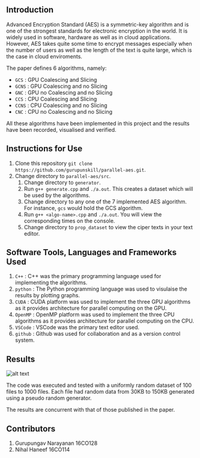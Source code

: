 

## Introduction
Advanced Encryption Standard (AES) is a symmetric-key algorithm and is one of the strongest standards for electronic encryption in the world. It is widely used in software, hardware as well as in cloud applications. However, AES takes quite some time to encrypt messages especially when the number of users as well as the length of the text is quite large, which is the case in cloud enviroments.  

The paper defines 6 algorithms, namely:  
 * `GCS`  : GPU Coalescing and Slicing
 * `GCNS` : GPU Coalescing and no Slicing
 * `GNC`  : GPU no Coalescing and no Slicing
 * `CCS`  : CPU Coalescing and Slicing
 * `CCNS` : CPU Coalescing and no Slicing
 * `CNC`  : CPU no Coalescing and no Slicing  
  
All these algorithms have been implemented in this project and the results have been recorded, visualised and verified.  


## Instructions for Use
1. Clone this repository `git clone https://github.com/gurupunskill/parallel-aes.git`.
2. Change directory to `parallel-aes/src`.
    1. Change directory to `generator`.
    2. Run `g++ generate.cpp` and `./a.out`. This creates a dataset which will be used by the algorithms.
    3. Change directory to any one of the 7 implemented AES algorithm. For instance, `gcs` would hold the GCS algorithm.
    4. Run `g++ <algo-name>.cpp` and `./a.out`. You will view the corresponding times on the console.
    5. Change directory to `prop_dataset` to view the ciper texts in your text editor. 


## Software Tools, Languages and Frameworks Used
1. `C++` : C++ was the primary programming language used for implementing the algorithms.
2. `python` : The Python programming language was used to visulaise the results by plotting graphs.
3. `CUDA` : CUDA platform was used to implement the three GPU algorithms as it provides architecture for parallel computing on the GPU.
4. `OpenMP` : OpenMP platform was used to implement the three CPU algorithms as it provides architecture for parallel computing on the CPU.
5. `VSCode` : VSCode was the primary text editor used.
6. `github` : Github was used for collaboration and as a version control system.


## Results
![alt text](docs/img/Comparing-Algorithms.png)

The code was executed and tested with a uniformly random dataset of 100 files to 1000 files. Each file had random data from 30KB to 150KB generated using a pseudo random generator.  

The results are concurrent with that of those published in the paper.  

## Contributors
1. Gurupungav Narayanan 16CO128 
2. Nihal Haneef 16CO114  
